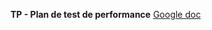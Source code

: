 **TP - Plan de test de performance**
[Google doc](https://docs.google.com/document/d/1DxOpgbVJ1cZOYXl08EQ8oPc7TiIe_cfZmO3Z4TG_5U4/edit?usp=sharing)